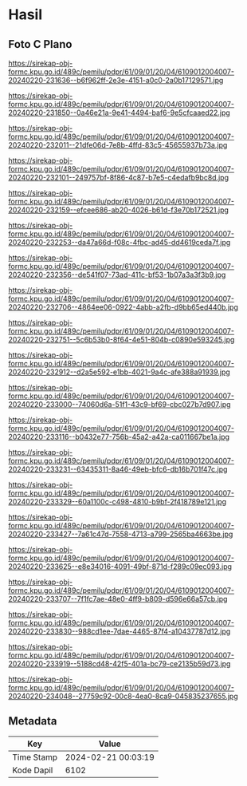 # Hasil

## Foto C Plano

https://sirekap-obj-formc.kpu.go.id/489c/pemilu/pdpr/61/09/01/20/04/6109012004007-20240220-231636--b6f962ff-2e3e-4151-a0c0-2a0b17129571.jpg

https://sirekap-obj-formc.kpu.go.id/489c/pemilu/pdpr/61/09/01/20/04/6109012004007-20240220-231850--0a46e21a-9e41-4494-baf6-9e5cfcaaed22.jpg

https://sirekap-obj-formc.kpu.go.id/489c/pemilu/pdpr/61/09/01/20/04/6109012004007-20240220-232011--21dfe06d-7e8b-4ffd-83c5-45655937b73a.jpg

https://sirekap-obj-formc.kpu.go.id/489c/pemilu/pdpr/61/09/01/20/04/6109012004007-20240220-232101--249757bf-8f86-4c87-b7e5-c4edafb9bc8d.jpg

https://sirekap-obj-formc.kpu.go.id/489c/pemilu/pdpr/61/09/01/20/04/6109012004007-20240220-232159--efcee686-ab20-4026-b61d-f3e70b172521.jpg

https://sirekap-obj-formc.kpu.go.id/489c/pemilu/pdpr/61/09/01/20/04/6109012004007-20240220-232253--da47a66d-f08c-4fbc-ad45-dd4619ceda7f.jpg

https://sirekap-obj-formc.kpu.go.id/489c/pemilu/pdpr/61/09/01/20/04/6109012004007-20240220-232356--de541f07-73ad-411c-bf53-1b07a3a3f3b9.jpg

https://sirekap-obj-formc.kpu.go.id/489c/pemilu/pdpr/61/09/01/20/04/6109012004007-20240220-232706--4864ee06-0922-4abb-a2fb-d9bb65ed440b.jpg

https://sirekap-obj-formc.kpu.go.id/489c/pemilu/pdpr/61/09/01/20/04/6109012004007-20240220-232751--5c6b53b0-8f64-4e51-804b-c0890e593245.jpg

https://sirekap-obj-formc.kpu.go.id/489c/pemilu/pdpr/61/09/01/20/04/6109012004007-20240220-232912--d2a5e592-e1bb-4021-9a4c-afe388a91939.jpg

https://sirekap-obj-formc.kpu.go.id/489c/pemilu/pdpr/61/09/01/20/04/6109012004007-20240220-233000--74060d6a-51f1-43c9-bf69-cbc027b7d907.jpg

https://sirekap-obj-formc.kpu.go.id/489c/pemilu/pdpr/61/09/01/20/04/6109012004007-20240220-233116--b0432e77-756b-45a2-a42a-ca011667be1a.jpg

https://sirekap-obj-formc.kpu.go.id/489c/pemilu/pdpr/61/09/01/20/04/6109012004007-20240220-233231--63435311-8a46-49eb-bfc6-db16b701f47c.jpg

https://sirekap-obj-formc.kpu.go.id/489c/pemilu/pdpr/61/09/01/20/04/6109012004007-20240220-233329--60a1100c-c498-4810-b9bf-2f418789e121.jpg

https://sirekap-obj-formc.kpu.go.id/489c/pemilu/pdpr/61/09/01/20/04/6109012004007-20240220-233427--7a61c47d-7558-4713-a799-2565ba4663be.jpg

https://sirekap-obj-formc.kpu.go.id/489c/pemilu/pdpr/61/09/01/20/04/6109012004007-20240220-233625--e8e34016-4091-49bf-871d-f289c09ec093.jpg

https://sirekap-obj-formc.kpu.go.id/489c/pemilu/pdpr/61/09/01/20/04/6109012004007-20240220-233707--7f1fc7ae-48e0-4ff9-b809-d596e66a57cb.jpg

https://sirekap-obj-formc.kpu.go.id/489c/pemilu/pdpr/61/09/01/20/04/6109012004007-20240220-233830--988cd1ee-7dae-4465-87f4-a10437787d12.jpg

https://sirekap-obj-formc.kpu.go.id/489c/pemilu/pdpr/61/09/01/20/04/6109012004007-20240220-233919--5188cd48-42f5-401a-bc79-ce2135b59d73.jpg

https://sirekap-obj-formc.kpu.go.id/489c/pemilu/pdpr/61/09/01/20/04/6109012004007-20240220-234048--27759c92-00c8-4ea0-8ca9-045835237655.jpg


## Metadata

| Key        | Value               |
| ---------- | ------------------- |
| Time Stamp | 2024-02-21 00:03:19 |
| Kode Dapil | 6102                |



